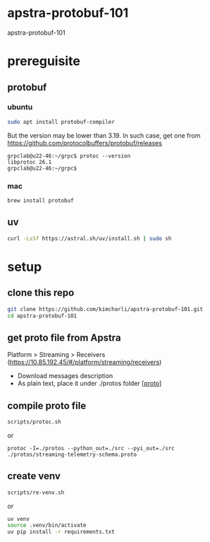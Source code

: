 # apstra-protobuf-101
apstra-protobuf-101

# prereguisite

## protobuf

### ubuntu

```sh
sudo apt install protobuf-compiler
```

But the version may be lower than 3.19. In such case, get one from https://github.com/protocolbuffers/protobuf/releases
```
grpclab@u22-46:~/grpc$ protoc --version
libprotoc 26.1
grpclab@u22-46:~/grpc$ 
```

### mac
```
brew install protobuf
```

## uv

```sh
curl -LsSf https://astral.sh/uv/install.sh | sudo sh
```

# setup

## clone this repo

```sh
git clone https://github.com/kimcharli/apstra-protobuf-101.git
cd apstra-protobuf-101
```

## get proto file from Apstra

Platform > Streaming > Receivers (https://10.85.192.45/#/platform/streaming/receivers)
- Download messages description
- As plain text, place it under ./protos folder
[[proto](protos/streaming-telemetry-schema.proto)]

## compile proto file
```sh
scripts/protoc.sh
```

or
```
protoc -I=./protos --python_out=./src --pyi_out=./src ./protos/streaming-telemetry-schema.proto 
```

## create venv

```sh
scripts/re-venv.sh
```

or
```sh
uv venv
source .venv/bin/activate
uv pip install -r requirements.txt

```

